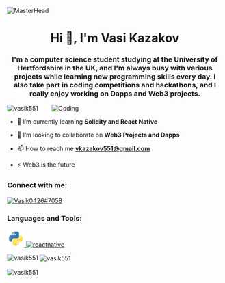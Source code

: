 ![MasterHead](https://static.vecteezy.com/system/resources/previews/007/254/379/non_2x/web-3-0-word-concepts-turquoise-banner-low-code-platform-infographics-with-linear-icons-on-background-isolated-typography-color-illustration-with-text-arial-black-font-used-vector.jpg)
<h1 align="center">Hi 👋, I'm Vasi Kazakov</h1>
<h3 align="center">I'm a computer science student studying at the University of Hertfordshire in the UK, and I'm always busy with various projects while learning new programming skills every day. I also take part in coding competitions and hackathons, and I really enjoy working on Dapps and Web3 projects.</h3>
<img align="right" alt="Coding" width="400" src="https://i0.wp.com/codemyui.com/wp-content/uploads/2017/03/hero-section-animation.gif?fit=880%2C440&ssl=1">

<p align="left"> <img src="https://komarev.com/ghpvc/?username=vasik551&label=Profile%20views&color=0e75b6&style=flat" alt="vasik551" /> </p>

- 🌱 I’m currently learning **Solidity and React Native**

- 👯 I’m looking to collaborate on **Web3 Projects and Dapps**

- 📫 How to reach me **vkazakov551@gmail.com**

- ⚡ Web3 is the future

<h3 align="left">Connect with me:</h3>
<p align="left">
<a href="https://discord.gg/Vasik0426#7058" target="blank"><img align="center" src="https://raw.githubusercontent.com/rahuldkjain/github-profile-readme-generator/master/src/images/icons/Social/discord.svg" alt="Vasik0426#7058" height="30" width="40" /></a>
</p>

<h3 align="left">Languages and Tools:</h3>
<p align="left"> <a href="https://www.python.org" target="_blank" rel="noreferrer"> <img src="https://raw.githubusercontent.com/devicons/devicon/master/icons/python/python-original.svg" alt="python" width="40" height="40"/> </a> <a href="https://reactnative.dev/" target="_blank" rel="noreferrer"> <img src="https://reactnative.dev/img/header_logo.svg" alt="reactnative" width="40" height="40"/> </a> </p>

<p><img align="left" src="https://github-readme-stats.vercel.app/api/top-langs?username=vasik551&show_icons=true&locale=en&layout=compact" alt="vasik551" /></p>

<p>&nbsp;<img align="center" src="https://github-readme-stats.vercel.app/api?username=vasik551&show_icons=true&locale=en" alt="vasik551" /></p>

<p><img align="center" src="https://github-readme-streak-stats.herokuapp.com/?user=vasik551&" alt="vasik551" /></p>
